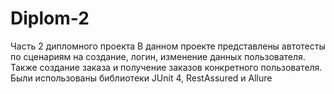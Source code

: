 # Diplom-2

Часть 2 дипломного проекта
В данном проекте представлены автотесты по сценариям на создание, логин, изменение данных пользователя. Также создание заказа и получение заказов конкретного пользователя.
Были использованы библиотеки JUnit 4, RestAssured и Allure